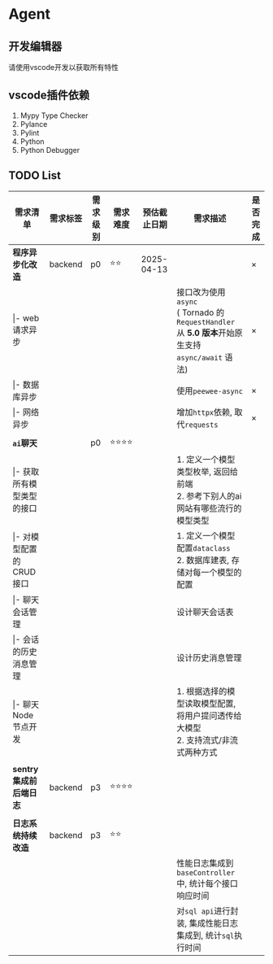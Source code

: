 # Agent

## 开发编辑器

请使用vscode开发以获取所有特性

## vscode插件依赖

1. Mypy Type Checker
2. Pylance
3. Pylint
4. Python
5. Python Debugger



## TODO List

| 需求清单              | 需求标签    | 需求级别 | 需求难度 | 预估截止日期     | 需求描述                                     | 是否完成 |
| ----------------- | ------- | ---- | ---- | ---------- | ---------------------------------------- | ---- |
| **程序异步化改造**       | backend | p0   | ⭐⭐   | 2025-04-13 |                                          | ×    |
| \|- web请求异步       |         |      |      |            | 接口改为使用`async`<br />( Tornado 的 `RequestHandler` 从 **5.0 版本**开始原生支持 `async/await` 语法) | ×    |
| \|- 数据库异步         |         |      |      |            | 使用`peewee-async`                         | ×    |
| \|- 网络异步          |         |      |      |            | 增加`httpx`依赖, 取代`requests`                | ×    |
|                   |         |      |      |            |                                          |      |
| **`ai`聊天**        |         | p0   | ⭐⭐⭐⭐ |            |                                          |      |
| \|- 获取所有模型类型的接口   |         |      |      |            | 1. 定义一个模型类型枚举, 返回给前端<br />2. 参考下别人的ai网站有哪些流行的模型类型 |      |
| \|- 对模型配置的CRUD接口  |         |      |      |            | 1. 定义一个模型配置`dataclass`<br />2. 数据库建表, 存储对每一个模型的配置 |      |
| \|- 聊天会话管理        |         |      |      |            | 设计聊天会话表                                  |      |
| \|- 会话的历史消息管理     |         |      |      |            | 设计历史消息管理                                 |      |
| \|- 聊天Node节点开发    |         |      |      |            | 1. 根据选择的模型读取模型配置, 将用户提问透传给大模型<br />2. 支持流式/非流式两种方式 |      |
|                   |         |      |      |            |                                          |      |
| **sentry集成前后端日志** | backend | p3   | ⭐⭐⭐⭐ |            |                                          |      |
|                   |         |      |      |            |                                          |      |
| **日志系统持续改造**      | backend | p3   | ⭐⭐   |            |                                          |      |
|                   |         |      |      |            | 性能日志集成到`baseController`中, 统计每个接口响应时间     |      |
|                   |         |      |      |            | 对`sql api`进行封装, 集成性能日志集成到, 统计`sql`执行时间   |      |

